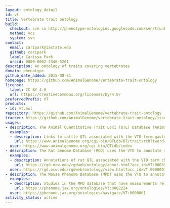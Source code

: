```yaml
---
layout: ontology_detail
id: vt
title: Vertebrate trait ontology
build:
  checkout: svn co http://phenotype-ontologies.googlecode.com/svn/trunk/src/ontology/vt
  method: vcs
  system: svn
contact:
  email: caripark@iastate.edu
  github: caripark
  label: Carissa Park
  orcid: 0000-0002-2346-5201
description: An ontology of traits covering vertebrates
domain: phenotype
github_date_added: 2015-08-21
homepage: https://github.com/AnimalGenome/vertebrate-trait-ontology
license:
  label: CC BY 4.0
  url: https://creativecommons.org/licenses/by/4.0/
preferredPrefix: VT
products:
- id: vt.owl
repository: https://github.com/AnimalGenome/vertebrate-trait-ontology
tracker: https://github.com/AnimalGenome/vertebrate-trait-ontology/issues
usages:
- description: The Animal Quantitative Trait Loci (QTL) Database (Animal QTLdb) annotates trait mapping data for livestock animals using the VTO
  examples:
  - description: Links to cattle QTL associated with the VTO term gastrointestinal system morphology trait or its descendants
    url: https://www.animalgenome.org/cgi-bin/QTLdb/BT/traitsrch?tword=Gastrointestinal%20tract%20weight
  user: https://www.animalgenome.org/cgi-bin/QTLdb/index
- description: The Rat Genome Database (RGD) uses the VTO to annotate rat QTL
  examples:
  - description: Annotations of rat QTL associated with the VTO term cholesterol amount or its descendants
    url: https://rgd.mcw.edu/rgdweb/ontology/annot.html?acc_id=VT:0003947&species=Rat
  user: https://rgd.mcw.edu/rgdweb/ontology/view.html?acc_id=VT:0000001
- description: The Mouse Phenome Database (MPD) uses the VTO to annotate mouse strain traits
  examples:
  - description: Studies in the MPD database that have measurements related to the VTO term spleen size trait or its descendants
    url: https://phenome.jax.org/ontologies/VT:0002224
  user: https://phenome.jax.org/ontologies/navigate/VT:0000001
activity_status: active
---
```

